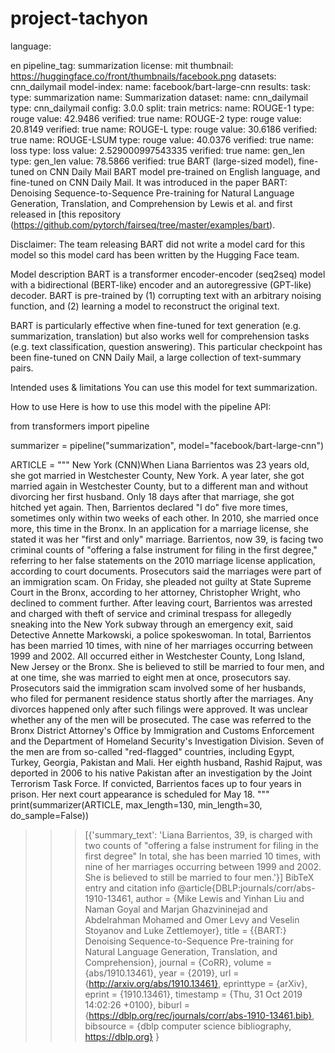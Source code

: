 # project-tachyon
language:

en pipeline_tag: summarization license: mit thumbnail: https://huggingface.co/front/thumbnails/facebook.png datasets:
cnn_dailymail model-index:
name: facebook/bart-large-cnn results:
task: type: summarization name: Summarization dataset: name: cnn_dailymail type: cnn_dailymail config: 3.0.0 split: train metrics:
name: ROUGE-1 type: rouge value: 42.9486 verified: true
name: ROUGE-2 type: rouge value: 20.8149 verified: true
name: ROUGE-L type: rouge value: 30.6186 verified: true
name: ROUGE-LSUM type: rouge value: 40.0376 verified: true
name: loss type: loss value: 2.529000997543335 verified: true
name: gen_len type: gen_len value: 78.5866 verified: true
BART (large-sized model), fine-tuned on CNN Daily Mail
BART model pre-trained on English language, and fine-tuned on CNN Daily Mail. It was introduced in the paper BART: Denoising Sequence-to-Sequence Pre-training for Natural Language Generation, Translation, and Comprehension by Lewis et al. and first released in [this repository (https://github.com/pytorch/fairseq/tree/master/examples/bart).

Disclaimer: The team releasing BART did not write a model card for this model so this model card has been written by the Hugging Face team.

Model description
BART is a transformer encoder-encoder (seq2seq) model with a bidirectional (BERT-like) encoder and an autoregressive (GPT-like) decoder. BART is pre-trained by (1) corrupting text with an arbitrary noising function, and (2) learning a model to reconstruct the original text.

BART is particularly effective when fine-tuned for text generation (e.g. summarization, translation) but also works well for comprehension tasks (e.g. text classification, question answering). This particular checkpoint has been fine-tuned on CNN Daily Mail, a large collection of text-summary pairs.

Intended uses & limitations
You can use this model for text summarization.

How to use
Here is how to use this model with the pipeline API:

from transformers import pipeline

summarizer = pipeline("summarization", model="facebook/bart-large-cnn")

ARTICLE = """ New York (CNN)When Liana Barrientos was 23 years old, she got married in Westchester County, New York.
A year later, she got married again in Westchester County, but to a different man and without divorcing her first husband.
Only 18 days after that marriage, she got hitched yet again. Then, Barrientos declared "I do" five more times, sometimes only within two weeks of each other.
In 2010, she married once more, this time in the Bronx. In an application for a marriage license, she stated it was her "first and only" marriage.
Barrientos, now 39, is facing two criminal counts of "offering a false instrument for filing in the first degree," referring to her false statements on the
2010 marriage license application, according to court documents.
Prosecutors said the marriages were part of an immigration scam.
On Friday, she pleaded not guilty at State Supreme Court in the Bronx, according to her attorney, Christopher Wright, who declined to comment further.
After leaving court, Barrientos was arrested and charged with theft of service and criminal trespass for allegedly sneaking into the New York subway through an emergency exit, said Detective
Annette Markowski, a police spokeswoman. In total, Barrientos has been married 10 times, with nine of her marriages occurring between 1999 and 2002.
All occurred either in Westchester County, Long Island, New Jersey or the Bronx. She is believed to still be married to four men, and at one time, she was married to eight men at once, prosecutors say.
Prosecutors said the immigration scam involved some of her husbands, who filed for permanent residence status shortly after the marriages.
Any divorces happened only after such filings were approved. It was unclear whether any of the men will be prosecuted.
The case was referred to the Bronx District Attorney\'s Office by Immigration and Customs Enforcement and the Department of Homeland Security\'s
Investigation Division. Seven of the men are from so-called "red-flagged" countries, including Egypt, Turkey, Georgia, Pakistan and Mali.
Her eighth husband, Rashid Rajput, was deported in 2006 to his native Pakistan after an investigation by the Joint Terrorism Task Force.
If convicted, Barrientos faces up to four years in prison.  Her next court appearance is scheduled for May 18.
"""
print(summarizer(ARTICLE, max_length=130, min_length=30, do_sample=False))
>>> [{'summary_text': 'Liana Barrientos, 39, is charged with two counts of "offering a false instrument for filing in the first degree" In total, she has been married 10 times, with nine of her marriages occurring between 1999 and 2002. She is believed to still be married to four men.'}]
BibTeX entry and citation info
@article{DBLP:journals/corr/abs-1910-13461,
  author    = {Mike Lewis and
               Yinhan Liu and
               Naman Goyal and
               Marjan Ghazvininejad and
               Abdelrahman Mohamed and
               Omer Levy and
               Veselin Stoyanov and
               Luke Zettlemoyer},
  title     = {{BART:} Denoising Sequence-to-Sequence Pre-training for Natural Language
               Generation, Translation, and Comprehension},
  journal   = {CoRR},
  volume    = {abs/1910.13461},
  year      = {2019},
  url       = {http://arxiv.org/abs/1910.13461},
  eprinttype = {arXiv},
  eprint    = {1910.13461},
  timestamp = {Thu, 31 Oct 2019 14:02:26 +0100},
  biburl    = {https://dblp.org/rec/journals/corr/abs-1910-13461.bib},
  bibsource = {dblp computer science bibliography, https://dblp.org}
}
